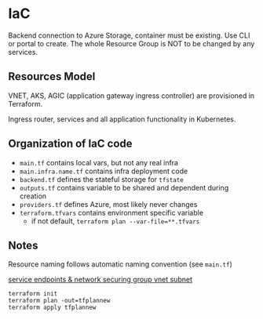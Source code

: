 # IaC

Backend connection to Azure Storage, container must be existing. Use CLI or portal to create. The whole Resource Group is NOT to be changed by any services.

## Resources Model

VNET, AKS, AGIC (application gateway ingress controller) are provisioned in Terraform.

Ingress router, services and all application functionality in Kubernetes.

## Organization of IaC code

- `main.tf` contains local vars, but not any real infra
- `main.infra.name.tf` contains infra deployment code
- `backend.tf` defines the stateful storage for `tfstate`
- `outputs.tf` contains variable to be shared and dependent during creation
- `providers.tf` defines Azure, most likely never changes
- `terraform.tfvars` contains environment specific variable
  - if not default,  `terraform plan --var-file=**.tfvars`

## Notes

Resource naming follows automatic naming convention (see `main.tf`)

[service endpoints & network securing group vnet subnet](https://registry.terraform.io/providers/hashicorp/azurerm/latest/docs/resources/virtual_network)


```
terraform init
terraform plan -out=tfplannew
terraform apply tfplannew
```